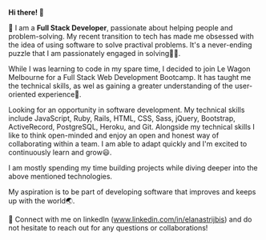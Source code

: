 **Hi there! 👋**





🚀 I am a **Full Stack Developer**, passionate about helping people and problem-solving. My recent transition to tech has made me obsessed with the idea of using software to solve practival problems. It's a never-ending puzzle that I am passionately engaged in solving:face_exhaling:.

While I was learning to code in my spare time, I decided to join Le Wagon Melbourne for a Full Stack Web Development Bootcamp. It has taught me the technical skills, as wel as gaining a greater understanding of the user-oriented experience:dizzy:. 

Looking for an opportunity in software development. My technical skills include JavaScript, Ruby, Rails, HTML, CSS, Sass, jQuery, Bootstrap, ActiveRecord, PostgreSQL, Heroku, and Git. Alongside my technical skills I like to think open-minded and enjoy an open and honest way of collaborating within a team. I am able to adapt quickly and I'm excited to continuously learn and grow:smiley:.

I am mostly spending my time building projects while diving deeper into the above mentioned technologies. 

My aspiration is to be part of developing software that improves and keeps up with the world:earth_asia:.

💬 Connect with me on linkedIn (www.linkedin.com/in/elanastrijbis) and do not hesitate to reach out for any questions or collaborations!

<!--
**elanastrijbis/elanastrijbis** is a ✨ _special_ ✨ repository because its `README.md` (this file) appears on your GitHub profile.

Here are some ideas to get you started:

- 🔭 I’m currently working on ...
- 🌱 I’m currently learning ...
- 👯 I’m looking to collaborate on ...
- 🤔 I’m looking for help with ...
- 💬 Ask me about ...
- 📫 How to reach me: ...
- 😄 Pronouns: ...
- ⚡ Fun fact: ...
-->

